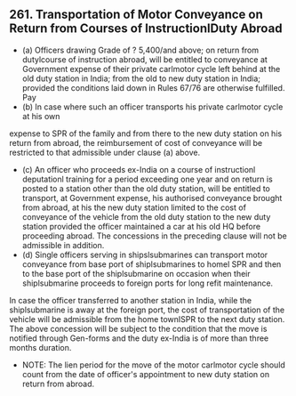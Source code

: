 ## 261. Transportation of Motor Conveyance on Return from Courses of InstructionlDuty Abroad

- (a) Officers drawing Grade of ? 5,400/and above; on return from dutylcourse of instruction abroad, will be entitled to conveyance at Government expense of their private carlmotor cycle left behind at the old duty station in India; from the old to new duty station in India; provided the conditions laid down in Rules 67/76 are otherwise fulfilled. Pay
- (b) In case where such an officer transports his private carlmotor cycle at his own

expense to SPR of the family and from there to the new duty station on his return from abroad, the reimbursement of cost of conveyance will be restricted to that admissible under clause (a) above.

- (c) An officer who proceeds ex-India on a course of instructionl deputationl training for a period exceeding one year and on return is posted to a station other than the old duty station, will be entitled to transport, at Government expense, his authorised conveyance brought from abroad, at his the new duty station limited to the cost of conveyance of the vehicle from the old duty station to the new duty station provided the officer maintained a car at his old HQ before proceeding abroad. The concessions in the preceding clause will not be admissible in addition.
- (d) Single officers serving in shipslsubmarines can transport motor conveyance from base port of shiplsubmarines to homel SPR and then to the base port of the shiplsubmarine on occasion when their shiplsubmarine proceeds to foreign ports for long refit maintenance.

In case the officer transferred to another station in India, while the shiplsubmarine is away at the foreign port, the cost of transportation of the vehicle will be admissible from the home townISPR to the next duty station. The above concession will be subject to the condition that the move is notified through Gen-forms and the duty ex-India is of more than three months duration.

- NOTE: The lien period for the move of the motor carlmotor cycle should count from the date of officer's appointment to new duty station on return from abroad.
